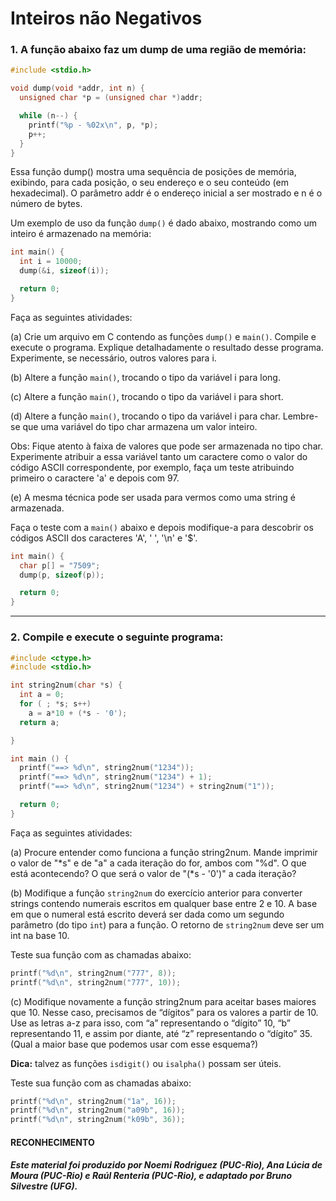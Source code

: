 # Inteiros não Negativos

### 1. A função abaixo faz um dump de uma região de memória:

```c
#include <stdio.h>

void dump(void *addr, int n) {
  unsigned char *p = (unsigned char *)addr;

  while (n--) {
    printf("%p - %02x\n", p, *p);
    p++;
  }
}
```

Essa função dump() mostra uma sequência de posições de memória, exibindo, para cada posição, o seu endereço e o seu conteúdo (em hexadecimal). O parâmetro addr é o endereço inicial a ser mostrado e n é o número de bytes.

Um exemplo de uso da função ``dump()`` é dado abaixo, mostrando como um inteiro é armazenado na memória: 

```c
int main() {
  int i = 10000;
  dump(&i, sizeof(i));

  return 0;
}
```

Faça as seguintes atividades:

(a) Crie um arquivo em C contendo as funções ``dump()`` e ``main()``. Compile e execute o programa. Explique detalhadamente o resultado desse programa. Experimente, se necessário, outros valores para i.

(b) Altere a função ``main()``, trocando o tipo da variável i para long.

(c) Altere a função ``main()``, trocando o tipo da variável i para short.

(d) Altere a função ``main()``, trocando o tipo da variável i para char. Lembre-se que uma variável do tipo char armazena um valor inteiro.

Obs: Fique atento à faixa de valores que pode ser armazenada no tipo char. Experimente atribuir a essa variável tanto um caractere como o valor do código ASCII correspondente, por exemplo, faça um teste atribuindo primeiro o caractere 'a' e depois com 97.

(e) A mesma técnica pode ser usada para vermos como uma string é armazenada.

Faça o teste com a ``main()`` abaixo e depois modifique-a para descobrir os códigos ASCII dos caracteres 'A', ' ', '\n' e '$'.

```c
int main() {
  char p[] = "7509";
  dump(p, sizeof(p));

  return 0;
}
```

---

### 2. Compile e execute o seguinte programa:

```c
#include <ctype.h>
#include <stdio.h>

int string2num(char *s) {
  int a = 0;
  for ( ; *s; s++)
    a = a*10 + (*s - '0');
  return a;

}

int main () {
  printf("==> %d\n", string2num("1234"));
  printf("==> %d\n", string2num("1234") + 1);
  printf("==> %d\n", string2num("1234") + string2num("1"));

  return 0;
}
```

Faça as seguintes atividades:

(a) Procure entender como funciona a função string2num. Mande imprimir o valor de "*s" e de "a" a cada iteração do for, ambos com "%d". O que está acontecendo? O que será o valor de "(*s - '0')" a cada iteração?

(b) Modifique a função ``string2num`` do exercício anterior para converter strings contendo numerais escritos em qualquer base entre 2 e 10. A base em que o numeral está escrito deverá ser dada como um segundo parâmetro (do tipo ``int``) para a função.  O retorno de ``string2num`` deve ser um int na base 10.

Teste sua função com as chamadas abaixo: 

```c
printf("%d\n", string2num("777", 8));
printf("%d\n", string2num("777", 10));
```

(c) Modifique novamente a função string2num para aceitar bases maiores que 10. Nesse caso, precisamos de “dígitos” para os valores a partir de 10. Use as letras a-z para isso, com “a” representando o “dígito” 10, “b” representando 11, e assim por diante, até “z” representando o “dígito” 35. (Qual a maior base que podemos usar com esse esquema?)

**Dica:** talvez as funções ``isdigit()`` ou ``isalpha()`` possam ser úteis.

Teste sua função com as chamadas abaixo:
```c
printf("%d\n", string2num("1a", 16));
printf("%d\n", string2num("a09b", 16));
printf("%d\n", string2num("k09b", 36));
```

#### RECONHECIMENTO

##### Este material foi produzido por Noemi Rodriguez (PUC-Rio), Ana Lúcia de Moura (PUC-Rio) e Raúl Renteria (PUC-Rio), e adaptado por Bruno Silvestre (UFG).
